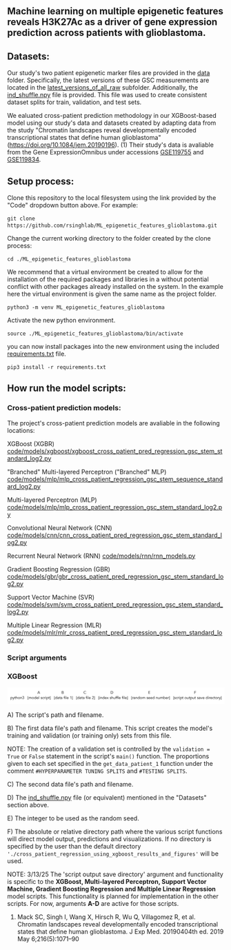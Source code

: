 ## Machine learning on multiple epigenetic features reveals H3K27Ac as a driver of gene expression prediction across patients with glioblastoma.

## Datasets:
Our study's two patient epigenetic marker files are provided in the [data](data) folder. Specifically, the latest versions of these GSC measurements are located in the [latest_versions_of_all_raw](data/latest_versions_of_all_raw) subfolder. Additionally, the [ind_shuffle.npy](data/ind_shuffle.npy) file is provided. This file was used to create consistent dataset splits for train, validation, and test sets.

We ealuated cross-patient prediction methodology in our XGBoost-based model using our study's data and datasets created by adapting data from the study "Chromatin landscapes reveal developmentally encoded transcriptional states that define human glioblastoma" (https://doi.org/10.1084/jem.20190196). (1) Their study's data is avaliable from the Gene ExpressionOmnibus under accessions [GSE119755](https://www.ncbi.nlm.nih.gov/geo/query/acc.cgi?acc=GSE119755) and [GSE119834](https://www.ncbi.nlm.nih.gov/geo/query/acc.cgi?acc=GSE119834).  

## Setup process:

Clone this repository to the local filesystem using the link provided by the "Code" dropdown button above. For example:

```
git clone https://github.com/rsinghlab/ML_epigenetic_features_glioblastoma.git
```

Change the current working directory to the folder created by the clone process:

```
cd ./ML_epigenetic_features_glioblastoma
```

We recommend that a virtual environment be created to allow for the installation of the required packages and libraries in a without potential conflict with other packages already installed on the system. In the example here the virtual environment is given the same name as the project folder.

```
python3 -m venv ML_epigenetic_features_glioblastoma
```

Activate the new python environment.

```
source ./ML_epigenetic_features_glioblastoma/bin/activate
```

you can now install packages into the new environment using the included [requirements.txt](requirements.txt) file.

```
pip3 install -r requirements.txt
```

## How run the model scripts:

### Cross-patient prediction models:

The project's cross-patient prediction models are avaliable in the following locations:

XGBoost (XGBR) [code/models/xgboost/xgboost_cross_patient_pred_regression_gsc_stem_standard_log2.py](code/models/xgboost/xgboost_cross_patient_pred_regression_gsc_stem_standard_log2.py)

"Branched" Multi-layered Perceptron ("Branched" MLP)
[code/models/mlp/mlp_cross_patient_regression_gsc_stem_sequence_standard_log2.py](code/models/mlp/mlp_cross_patient_regression_gsc_stem_sequence_standard_log2.py)

Multi-layered Perceptron (MLP)
[code/models/mlp/mlp_cross_patient_regression_gsc_stem_standard_log2.py](code/models/mlp/mlp_cross_patient_regression_gsc_stem_standard_log2.py)

Convolutional Neural Network (CNN) 
[code/models/cnn/cnn_cross_patient_pred_regression_gsc_stem_standard_log2.py](code/models/cnn/cnn_cross_patient_pred_regression_gsc_stem_standard_log2.py)

Recurrent Neural Network (RNN)
[code/models/rnn/rnn_models.py](code/models/rnn/rnn_models.py)

Gradient Boosting Regression (GBR)
[code/models/gbr/gbr_cross_patient_pred_regression_gsc_stem_standard_log2.py](code/models/gbr/gbr_cross_patient_pred_regression_gsc_stem_standard_log2.py)

Support Vector Machine (SVR)
[code/models/svm/svm_cross_patient_pred_regression_gsc_stem_standard_log2.py](code/models/svm/svm_cross_patient_pred_regression_gsc_stem_standard_log2.py)

Multiple Linear Regression (MLR)
[code/models/mlr/mlr_cross_patient_pred_regression_gsc_stem_standard_log2.py](code/models/mlr/mlr_cross_patient_pred_regression_gsc_stem_standard_log2.py)

### Script arguments
### XGBoost
![script argument arrangement](assets/script_usage_image_1.jpeg)

A) The script's path and filename.

B) The first data file's path and filename. This script creates the model's training and validation (or training only) sets from this file. 



NOTE: The creation of a validation set is controlled by the ```validation = True``` or ```False``` statement in the script's ```main()``` function. The proportions given to each set specified in the ```get_data_patient_1``` function under the comment ```#HYPERPARAMETER TUNING SPLITS``` and ```#TESTING SPLITS```.

C) The second data file's path and filename.

D) The [ind_shuffle.npy](data/ind_shuffle.npy) file (or equivalent) mentioned in the "Datasets" section above.

E) The integer to be used as the random seed.

F) The absolute or relative directory path where the various script functions will direct model output, predictions and visualizations. If no directory is specified by the user than the default directory ```'./cross_patient_regression_using_xgboost_results_and_figures'``` will be used.

NOTE: 3/13/25 The 'script output save directory' argument and functionality is specific to the **XGBoost, Multi-layered Perceptron, Support Vector Machine, Gradient Boosting Regression and Multiple Linear Regression** model scripts. This functionality is planned for implementation in the other scripts. For now, arguments **A-D** are active for those scripts.

1. Mack SC, Singh I, Wang X, Hirsch R, Wu Q, Villagomez R, et al. Chromatin landscapes reveal developmentally encoded transcriptional states that define human glioblastoma. J Exp Med. 20190404th ed. 2019 May 6;216(5):1071–90
